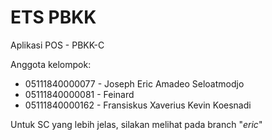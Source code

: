 # ETS PBKK
Aplikasi POS - PBKK-C

Anggota kelompok:
* 05111840000077 - Joseph Eric Amadeo Seloatmodjo
* 05111840000081 - Feinard
* 05111840000162 - Fransiskus Xaverius Kevin Koesnadi


Untuk SC yang lebih jelas, silakan melihat pada branch "*eric*"
